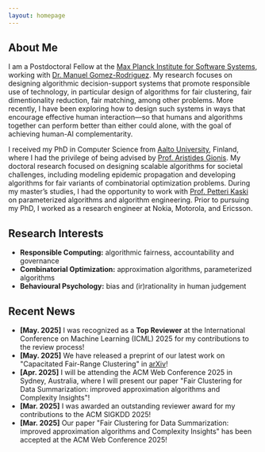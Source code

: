 ```yaml
---
layout: homepage
---
```


## About Me

I am a Postdoctoral Fellow at the [Max Planck Institute for Software Systems](), working with [Dr. Manuel Gomez-Rodriguez](https://people.mpi-sws.org/~manuelgr/index.html). My research focuses on designing algorithmic decision-support systems that promote responsible use of technology, in particular design of algorithms for fair clustering, fair dimentionality reduction, fair matching, among other problems. More recently, I have been exploring how to design such systems in ways that encourage effective human interaction—so that humans and algorithms together can perform better than either could alone, with the goal of achieving human-AI complementarity.

I received my PhD in Computer Science from [Aalto University](https://www.aalto.fi/en), Finland, where I had the privilege of being advised by [Prof. Aristides Gionis](https://www.kth.se/profile/argioni). My doctoral research focused on designing scalable algorithms for societal challenges, including modeling epidemic propagation and developing algorithms for fair variants of combinatorial optimization problems. During my master’s studies, I had the opportunity to work with [Prof. Petteri Kaski](https://users.ics.aalto.fi/pkaski/) on parameterized algorithms and algorithm engineering. Prior to pursuing my PhD, I worked as a research engineer at Nokia, Motorola, and Ericsson.


## Research Interests

- **Responsible Computing:** algorithmic fairness, accountability and governance
- **Combinatorial Optimization:** approximation algorithms, parameterized algorithms
- **Behavioural Psychology:** bias and (ir)rationality in human judgement
  
## Recent News

- **[May. 2025]** I was recognized as a **Top Reviewer** at the International Conference on Machine
  Learning (ICML) 2025 for my contributions to the review process!
- **[May. 2025]** We have released a preprint of our latest work on "Capacitated Fair-Range Clustering" in [arXiv](https://arxiv.org/abs/2505.15905)!
- **[Apr. 2025]** I will be attending the ACM Web Conference 2025 in Sydney, Australia, where I will present our paper "Fair Clustering for Data Summarization: improved approximation algorithms and Complexity Insights"!
- **[Mar. 2025]** I was awarded an outstanding reviewer award for my contributions to the ACM SIGKDD 2025!
- **[Mar. 2025]** Our paper "Fair Clustering for Data Summarization: improved approximation algorithms and Complexity Insights" has been accepted at the ACM Web Conference 2025!
